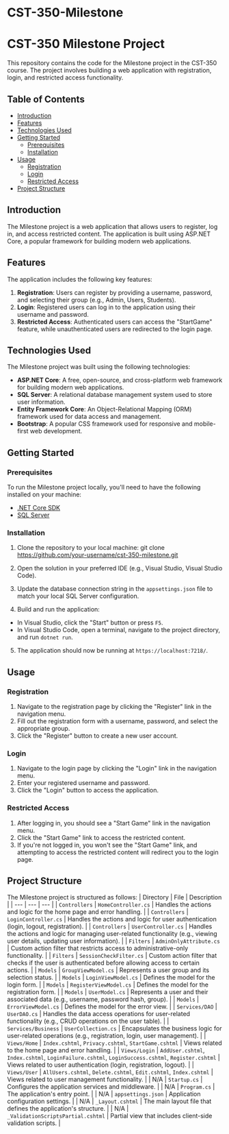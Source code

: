 # CST-350-Milestone

# CST-350 Milestone Project

This repository contains the code for the Milestone project in the CST-350 course. The project involves building a web application with registration, login, and restricted access functionality.

## Table of Contents
- [Introduction](#introduction)
- [Features](#features)
- [Technologies Used](#technologies-used)
- [Getting Started](#getting-started)
  - [Prerequisites](#prerequisites)
  - [Installation](#installation)
- [Usage](#usage)
  - [Registration](#registration)
  - [Login](#login)
  - [Restricted Access](#restricted-access)
- [Project Structure](#project-structure)
## Introduction

The Milestone project is a web application that allows users to register, log in, and access restricted content. The application is built using ASP.NET Core, a popular framework for building modern web applications.

## Features

The application includes the following key features:

1. **Registration**: Users can register by providing a username, password, and selecting their group (e.g., Admin, Users, Students).
2. **Login**: Registered users can log in to the application using their username and password.
3. **Restricted Access**: Authenticated users can access the "StartGame" feature, while unauthenticated users are redirected to the login page.

## Technologies Used

The Milestone project was built using the following technologies:

- **ASP.NET Core**: A free, open-source, and cross-platform web framework for building modern web applications.
- **SQL Server**: A relational database management system used to store user information.
- **Entity Framework Core**: An Object-Relational Mapping (ORM) framework used for data access and management.
- **Bootstrap**: A popular CSS framework used for responsive and mobile-first web development.

## Getting Started

### Prerequisites

To run the Milestone project locally, you'll need to have the following installed on your machine:

- [.NET Core SDK](https://dotnet.microsoft.com/download)
- [SQL Server](https://www.microsoft.com/en-us/sql-server/sql-server-downloads)

### Installation

1. Clone the repository to your local machine:
git clone https://github.com/your-username/cst-350-milestone.git

2. Open the solution in your preferred IDE (e.g., Visual Studio, Visual Studio Code).

3. Update the database connection string in the `appsettings.json` file to match your local SQL Server configuration.

4. Build and run the application:

- In Visual Studio, click the "Start" button or press `F5`.
- In Visual Studio Code, open a terminal, navigate to the project directory, and run `dotnet run`.

5. The application should now be running at `https://localhost:7218/`.

## Usage

### Registration

1. Navigate to the registration page by clicking the "Register" link in the navigation menu.
2. Fill out the registration form with a username, password, and select the appropriate group.
3. Click the "Register" button to create a new user account.

### Login

1. Navigate to the login page by clicking the "Login" link in the navigation menu.
2. Enter your registered username and password.
3. Click the "Login" button to access the application.

### Restricted Access

1. After logging in, you should see a "Start Game" link in the navigation menu.
2. Click the "Start Game" link to access the restricted content.
3. If you're not logged in, you won't see the "Start Game" link, and attempting to access the restricted content will redirect you to the login page.

## Project Structure

The Milestone project is structured as follows:
| Directory | File | Description |
| --- | --- | --- |
| `Controllers` | `HomeController.cs` | Handles the actions and logic for the home page and error handling. |
| `Controllers` | `LoginController.cs` | Handles the actions and logic for user authentication (login, logout, registration). |
| `Controllers` | `UserController.cs` | Handles the actions and logic for managing user-related functionality (e.g., viewing user details, updating user information). |
| `Filters` | `AdminOnlyAttribute.cs` | Custom action filter that restricts access to administrative-only functionality. |
| `Filters` | `SessionCheckFilter.cs` | Custom action filter that checks if the user is authenticated before allowing access to certain actions. |
| `Models` | `GroupViewModel.cs` | Represents a user group and its selection status. |
| `Models` | `LoginViewModel.cs` | Defines the model for the login form. |
| `Models` | `RegisterViewModel.cs` | Defines the model for the registration form. |
| `Models` | `UserModel.cs` | Represents a user and their associated data (e.g., username, password hash, group). |
| `Models` | `ErrorViewModel.cs` | Defines the model for the error view. |
| `Services/DAO` | `UserDAO.cs` | Handles the data access operations for user-related functionality (e.g., CRUD operations on the user table). |
| `Services/Business` | `UserCollection.cs` | Encapsulates the business logic for user-related operations (e.g., registration, login, user management). |
| `Views/Home` | `Index.cshtml`, `Privacy.cshtml`, `StartGame.cshtml` | Views related to the home page and error handling. |
| `Views/Login` | `AddUser.cshtml`, `Index.cshtml`, `LoginFailure.cshtml`, `LoginSuccess.cshtml`, `Register.cshtml` | Views related to user authentication (login, registration, logout). |
| `Views/User` | `AllUsers.cshtml`, `Delete.cshtml`, `Edit.cshtml`, `Index.cshtml` | Views related to user management functionality. |
| N/A | `Startup.cs` | Configures the application services and middleware. |
| N/A | `Program.cs` | The application's entry point. |
| N/A | `appsettings.json` | Application configuration settings. |
| N/A | `_Layout.cshtml` | The main layout file that defines the application's structure. |
| N/A | `_ValidationScriptsPartial.cshtml` | Partial view that includes client-side validation scripts. |
